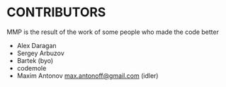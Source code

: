 CONTRIBUTORS
============

MMP is the result of the work of some people who made the code better

 - Alex Daragan 
 - Sergey Arbuzov 
 - Bartek  (byo)
 - codemole 
 - Maxim Antonov <max.antonoff@gmail.com> (idler)
